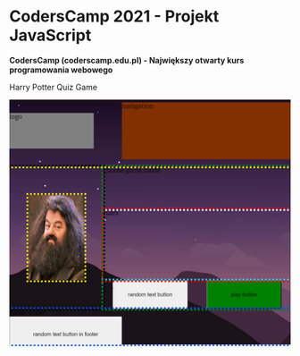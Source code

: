 # CodersCamp 2021 - Projekt JavaScript
**CodersCamp (coderscamp.edu.pl) - Największy otwarty kurs programowania webowego** 

Harry Potter Quiz Game

![img.png](img.png)
